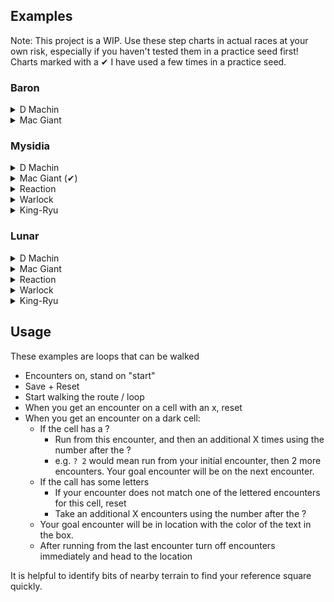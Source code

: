 ## Examples
Note: This project is a WIP. Use these step charts in actual races at your own risk, especially if you haven't tested them in a practice seed first!
Charts marked with a ✔ I have used a few times in a practice seed.


### Baron

<details>
<summary>D Machin</summary>

![](baron-dmachin.png "Baron D Machin")
</details>
<details>
<summary>Mac Giant</summary>

![](baron-macgiant.png "Baron Mac Giant")
</details>

### Mysidia

<details>
<summary>D Machin</summary>

![](mysidia-dmachin.png "Mysidia D Machin")
</details>
<details>
<summary>Mac Giant (✔)</summary>

![](mysidia-macgiant.png "Mysidia Mac Giant")
</details>
<details>
<summary>Reaction</summary>

![](mysidia-reaction.png "Mysidia Reaction")
</details>
<details>
<summary>Warlock</summary>

![](mysidia-warlock.png "Mysidia Warlock")
</details>
<details>
<summary>King-Ryu</summary>

![](mysidia-kingryu.png "Mysidia King-Ryu")
</details>

### Lunar

<details>
<summary>D Machin</summary>

![](lunar-dmachin.png "Lunar D Machin")
</details>
<details>
<summary>Mac Giant</summary>

![](lunar-macgiant.png "Lunar Mac Giant")
</details>
<details>
<summary>Reaction</summary>

![](lunar-reaction.png "Lunar Reaction")
</details>
<details>
<summary>Warlock</summary>

![](lunar-warlock.png "Lunar Warlock")
</details>
<details>
<summary>King-Ryu</summary>

![](lunar-kingryu.png "Lunar King-Ryu")
</details>

## Usage
These examples are loops that can be walked
 - Encounters on, stand on "start"
 - Save + Reset
 - Start walking the route / loop
 - When you get an encounter on a cell with an x, reset
 - When you get an encounter on a dark cell:
    - If the cell has a ?
      - Run from this encounter, and then an additional X times using the number after the ?
      - e.g. `? 2` would mean run from your initial encounter, then 2 more encounters. Your goal encounter will be on the next encounter.
    - If the call has some letters
        - If your encounter does not match one of the lettered encounters for this cell, reset
        - Take an additional X encounters using the number after the ?
    - Your goal encounter will be in location with the color of the text in the box.
    - After running from the last encounter turn off encounters immediately and head to the location

It is helpful to identify bits of nearby terrain to find your reference square quickly.